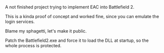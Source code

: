 A not finished project trying to implement EAC into Battlefield 2. 

This is a kinda proof of concept and worked fine, since you can emulate the login services. 

Blame my sphagetti, let's make it public. 

Patch the Battlefield2.exe and force it to load the DLL at startup, so the whole process is protected. 
